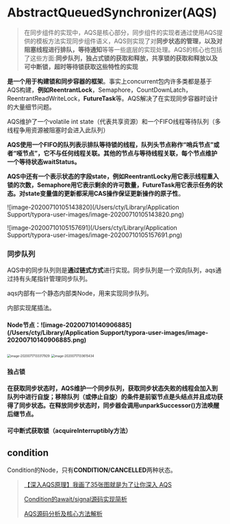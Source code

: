 # AbstractQueuedSynchronizer(AQS)

>在同步组件的实现中，AQS是核心部分，同步组件的实现者通过使用AQS提供的模板方法实现同步组件语义，AQS则实现了对**同步状态的管理，以及对阻塞线程进行排队，等待通知**等等一些底层的实现处理。AQS的核心也包括了这些方面:**同步队列，独占式锁的获取和释放，共享锁的获取和释放以及可中断锁，超时等待锁获取这些特性的实现**

**是一个用于构建锁和同步容器的框架**。事实上concurrent包内许多类都是基于AQS构建，**例如ReentrantLock**，Semaphore，CountDownLatch，ReentrantReadWriteLock，**FutureTask**等。AQS解决了在实现同步容器时设计的大量细节问题。

AQS维护了一个volatile int state（代表共享资源）和一个FIFO线程等待队列（多线程争用资源被阻塞时会进入此队列）

**AQS使用一个FIFO的队列表示排队等待锁的线程，队列头节点称作“哨兵节点”或者“哑节点”，它不与任何线程关联。其他的节点与等待线程关联，每个节点维护一个等待状态waitStatus。**

**AQS中还有一个表示状态的字段state，例如ReentrantLocky用它表示线程重入锁的次数，Semaphore用它表示剩余的许可数量，FutureTask用它表示任务的状态。对state变量值的更新都采用CAS操作保证更新操作的原子性**。



![image-20200710105143820](/Users/cty/Library/Application Support/typora-user-images/image-20200710105143820.png)

![image-20200710105157691](/Users/cty/Library/Application Support/typora-user-images/image-20200710105157691.png)



### 同步队列

AQS中的同步队列则是**通过链式方式**进行实现。同步队列是一个双向队列，aqs通过持有头尾指针管理同步队列。

aqs内部有一个静态内部类Node，用来实现同步队列。

内部实现尾插法。



#### Node节点：![image-20200710140906885](/Users/cty/Library/Application Support/typora-user-images/image-20200710140906885.png)

<img src="/Users/cty/Library/Application Support/typora-user-images/image-20200717133317929.png" alt="image-20200717133317929" style="zoom:50%;" />

<img src="/Users/cty/Library/Application Support/typora-user-images/image-20200717133615434.png" alt="image-20200717133615434" style="zoom:50%;" />

#### 独占锁

**在获取同步状态时，AQS维护一个同步队列，获取同步状态失败的线程会加入到队列中进行自旋；移除队列（或停止自旋）的条件是前驱节点是头结点并且成功获得了同步状态。在释放同步状态时，同步器会调用unparkSuccessor()方法唤醒后继节点。**



#### 可中断式获取锁（acquireInterruptibly方法）





## condition

Condition的Node，只有**CONDITION/CANCELLED**两种状态。















>[【深入AQS原理】我画了35张图就是为了让你深入 AQS](https://cloud.tencent.com/developer/article/1624354)
>
>[Condition的await/signal源码实现简析](https://juejin.im/post/5def445af265da33c4280639#heading-4)
>
>[AQS源码分析及核心方法解析](https://juejin.im/post/5dea57f3518825122c4c9ba2#heading-43)

